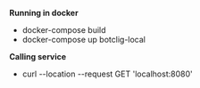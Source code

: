 **Running in docker**

* docker-compose build
* docker-compose up botclig-local

**Calling service**
* curl --location --request GET 'localhost:8080'